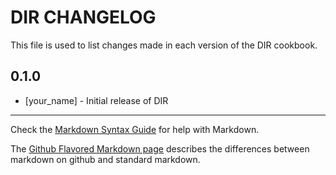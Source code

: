 DIR CHANGELOG
=============

This file is used to list changes made in each version of the DIR cookbook.

0.1.0
-----
- [your_name] - Initial release of DIR

- - -
Check the [Markdown Syntax Guide](http://daringfireball.net/projects/markdown/syntax) for help with Markdown.

The [Github Flavored Markdown page](http://github.github.com/github-flavored-markdown/) describes the differences between markdown on github and standard markdown.

